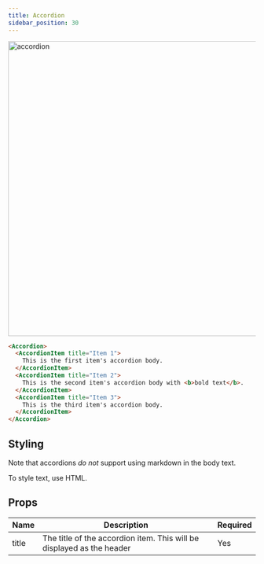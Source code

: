 ```yaml
---
title: Accordion
sidebar_position: 30
---
```


<img src="/img/accordion.png" alt="accordion" width="600"/>

```markdown
<Accordion>
  <AccordionItem title="Item 1">
    This is the first item's accordion body.
  </AccordionItem>
  <AccordionItem title="Item 2">
    This is the second item's accordion body with <b>bold text</b>.
  </AccordionItem>
  <AccordionItem title="Item 3">
    This is the third item's accordion body.
  </AccordionItem>
</Accordion>
```

## Styling

Note that accordions _do not_ support using markdown in the body text. 

To style text, use HTML.

## Props

| Name   | Description                                                             | Required | 
|--------|-------------------------------------------------------------------------|----------|
| title  | The title of the accordion item. This will be displayed as the header   | Yes      | 